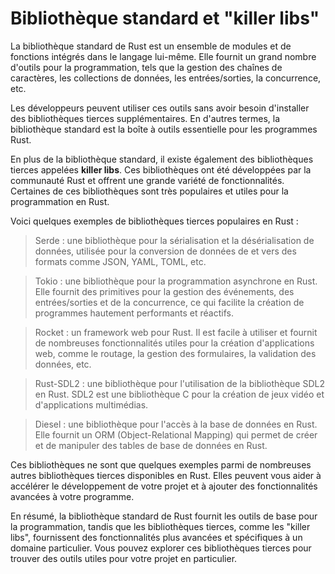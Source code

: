#  Bibliothèque standard et "killer libs"

La bibliothèque standard de Rust est un ensemble de modules et de fonctions intégrés dans le langage lui-même. Elle fournit un grand nombre d'outils pour la programmation, tels que la gestion des chaînes de caractères, les collections de données, les entrées/sorties, la concurrence, etc. 

Les développeurs peuvent utiliser ces outils sans avoir besoin d'installer des bibliothèques tierces supplémentaires. En d'autres termes, la bibliothèque standard est la boîte à outils essentielle pour les programmes Rust.

En plus de la bibliothèque standard, il existe également des bibliothèques tierces appelées **killer libs**. Ces bibliothèques ont été développées par la communauté Rust et offrent une grande variété de fonctionnalités. Certaines de ces bibliothèques sont très populaires et utiles pour la programmation en Rust.

Voici quelques exemples de bibliothèques tierces populaires en Rust :

> Serde : une bibliothèque pour la sérialisation et la désérialisation de données, utilisée pour la conversion de données de et vers des formats comme JSON, YAML, TOML, etc.

>Tokio : une bibliothèque pour la programmation asynchrone en Rust. Elle fournit des primitives pour la gestion des événements, des entrées/sorties et de la concurrence, ce qui facilite la création de programmes hautement performants et réactifs.

>Rocket : un framework web pour Rust. Il est facile à utiliser et fournit de nombreuses fonctionnalités utiles pour la création d'applications web, comme le routage, la gestion des formulaires, la validation des données, etc.

>Rust-SDL2 : une bibliothèque pour l'utilisation de la bibliothèque SDL2 en Rust. SDL2 est une bibliothèque C pour la création de jeux vidéo et d'applications multimédias.

>Diesel : une bibliothèque pour l'accès à la base de données en Rust. Elle fournit un ORM (Object-Relational Mapping) qui permet de créer et de manipuler des tables de base de données en Rust.

Ces bibliothèques ne sont que quelques exemples parmi de nombreuses autres bibliothèques tierces disponibles en Rust. Elles peuvent vous aider à accélérer le développement de votre projet et à ajouter des fonctionnalités avancées à votre programme.

En résumé, la bibliothèque standard de Rust fournit les outils de base pour la programmation, tandis que les bibliothèques tierces, comme les "killer libs", fournissent des fonctionnalités plus avancées et spécifiques à un domaine particulier. Vous pouvez explorer ces bibliothèques tierces pour trouver des outils utiles pour votre projet en particulier.
